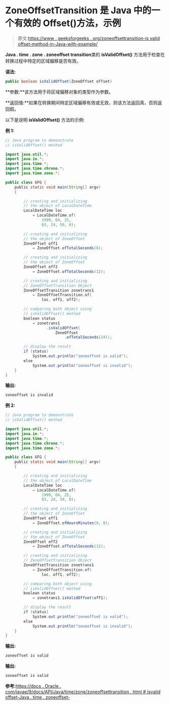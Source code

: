 # ZoneOffsetTransition 是 Java 中的一个有效的 Offset()方法，示例

> 原文:[https://www . geeksforgeeks . org/zoneoffsettransition-is valid offset-method-in-Java-with-example/](https://www.geeksforgeeks.org/zoneoffsettransition-isvalidoffset-method-in-java-with-example/)

**Java . time . zone . zoneoffset transition**类的 **isValidOffset()** 方法用于检查在转换过程中特定的区域偏移是否有效。

**语法:**

```java
public boolean isValidOffset(ZoneOffset offset)
```

**参数:**该方法用于将区域偏移对象的类型作为参数。

**返回值:**如果在转换期间特定区域偏移有效或无效，则该方法返回真，否则返回假。

以下是说明 **isValidOffset()** 方法的示例:

**例 1:**

```java
// Java program to demonstrate
// isValidOffset() method

import java.util.*;
import java.io.*;
import java.time.*;
import java.time.chrono.*;
import java.time.zone.*;

public class GFG {
    public static void main(String[] argv)
    {

        // creating and initializing
        // the object of LocalDateTime
        LocalDateTime loc
            = LocalDateTime.of(
                1999, 04, 25,
                03, 24, 59, 0);

        // creating and initializing
        // the object of ZoneOffset
        ZoneOffset off1
            = ZoneOffset.ofTotalSeconds(8);

        // creating and initializing
        // the object of ZoneOffset
        ZoneOffset off2
            = ZoneOffset.ofTotalSeconds(12);

        // creating and initializing
        // ZoneOffsetTransition Object
        ZoneOffsetTransition zonetrans1
            = ZoneOffsetTransition.of(
                loc, off1, off2);

        // comparing both object using
        // isValidOffset() method
        boolean status
            = zonetrans1
                  .isValidOffset(
                      ZoneOffset
                          .ofTotalSeconds(24));

        // display the result
        if (status)
            System.out.println("zoneoffset is valid");
        else
            System.out.println("zoneoffset is invalid");
    }
}
```

**输出:**

```java
zoneoffset is invalid

```

**例 2:**

```java
// Java program to demonstrate
// isValidOffset() method

import java.util.*;
import java.io.*;
import java.time.*;
import java.time.chrono.*;
import java.time.zone.*;

public class GFG {
    public static void main(String[] argv)
    {

        // creating and initializing
        // the object of LocalDateTime
        LocalDateTime loc
            = LocalDateTime.of(
                1999, 04, 25,
                03, 24, 59, 0);

        // creating and initializing
        // the object of ZoneOffset
        ZoneOffset off1
            = ZoneOffset.ofHoursMinutes(0, 8);

        // creating and initializing
        // the object of ZoneOffset
        ZoneOffset off2
            = ZoneOffset.ofTotalSeconds(12);

        // creating and initializing
        // ZoneOffsetTransition Object
        ZoneOffsetTransition zonetrans1
            = ZoneOffsetTransition.of(
                loc, off1, off2);

        // comparing both object using
        // isValidOffset() method
        boolean status
            = zonetrans1.isValidOffset(off1);

        // display the result
        if (status)
            System.out.println("zoneoffset is valid");
        else
            System.out.println("zoneoffset is invalid");
    }
}
```

**输出:**

```java
zoneoffset is valid

```

**输出:**

```java
zoneoffset is valid

```

**参考:**[https://docs . Oracle . com/javae/9/docs/API/Java/time/zone/zoneoffsettransition . html # isvalid offset-Java . time . zoneoffset-](https://docs.oracle.com/javase/9/docs/api/java/time/zone/ZoneOffsetTransition.html#isValidOffset-java.time.ZoneOffset-)